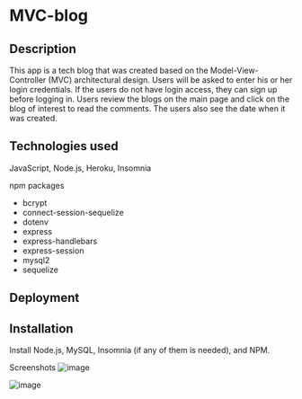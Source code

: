 # MVC-blog

## Description

This app is a tech blog that was created based on the Model-View-Controller (MVC) architectural design. Users will be asked to enter his or her login credentials. If the users do not have login access, they can sign up before logging in. 
Users review the blogs on the main page and click on the blog of interest to read the comments. The users also see the date when it was created. 

## Technologies used

JavaScript, Node.js, Heroku, Insomnia

npm packages
 - bcrypt
 - connect-session-sequelize
 - dotenv
 - express
 - express-handlebars
 - express-session
 - mysql2
 - sequelize

 ## Deployment

## Installation
Install Node.js, MySQL, Insomnia (if any of them is needed), and NPM.


Screenshots
![image](https://user-images.githubusercontent.com/106935371/209276850-ccf0c7d0-e069-4d7e-8252-3d8396decee4.png)

![image](https://user-images.githubusercontent.com/106935371/209276934-7baa8ee2-c52d-4f30-916e-fccfb1ec155d.png)



